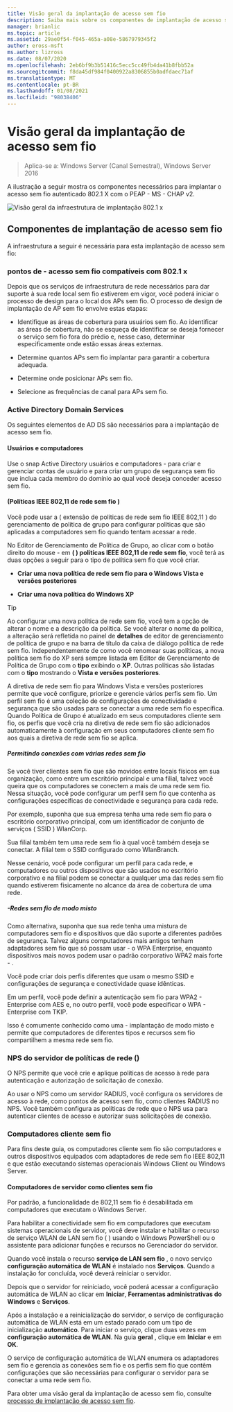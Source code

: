 ```yaml
---
title: Visão geral da implantação de acesso sem fio
description: Saiba mais sobre os componentes de implantação de acesso sem fio necessários para implantar o acesso sem fio autenticado 802.1 X com o PEAP-MS-CHAP v2.
manager: brianlic
ms.topic: article
ms.assetid: 29ae0f54-f045-465a-a08e-5867979345f2
author: eross-msft
ms.author: lizross
ms.date: 08/07/2020
ms.openlocfilehash: 2eb6bf9b3b51416c5ecc5cc49fb4da41b8fbb52a
ms.sourcegitcommit: f8da45df984f0400922a8306855b0adfdaec71af
ms.translationtype: MT
ms.contentlocale: pt-BR
ms.lasthandoff: 01/08/2021
ms.locfileid: "98038406"
---
```

# <a name="wireless-access-deployment-overview"></a>Visão geral da implantação de acesso sem fio

>Aplica-se a: Windows Server (Canal Semestral), Windows Server 2016

A ilustração a seguir mostra os componentes necessários para implantar o acesso sem fio autenticado 802.1 X com o PEAP \- MS \- CHAP v2.

![Visão geral da infraestrutura de implantação 802.1 x](../../../media/8021X-Deploy-Overview/8021X-Deploy-Overview.jpg)

## <a name="wireless-access-deployment-components"></a>Componentes de implantação de acesso sem fio
A infraestrutura a seguir é necessária para esta implantação de acesso sem fio:

### <a name="8021x-capable-wireless-access-points"></a>pontos de \- acesso sem fio compatíveis com 802.1 x
Depois que os serviços de infraestrutura de rede necessários para dar suporte à sua rede local sem fio estiverem em vigor, você poderá iniciar o processo de design para o local dos APs sem fio. O processo de design de implantação de AP sem fio envolve estas etapas:

- Identifique as áreas de cobertura para usuários sem fio. Ao identificar as áreas de cobertura, não se esqueça de identificar se deseja fornecer o serviço sem fio fora do prédio e, nesse caso, determinar especificamente onde estão essas áreas externas.

- Determine quantos APs sem fio implantar para garantir a cobertura adequada.

- Determine onde posicionar APs sem fio.

- Selecione as frequências de canal para APs sem fio.

### <a name="active-directory-domain-services"></a>Active Directory Domain Services
Os seguintes elementos de AD DS são necessários para a implantação de acesso sem fio.

#### <a name="users-and-computers"></a>Usuários e computadores

Use o snap Active Directory usuários e computadores \- para criar e gerenciar contas de usuário e para criar um grupo de segurança sem fio que inclua cada membro do domínio ao qual você deseja conceder acesso sem fio.

#### <a name="wireless-network-ieee-80211-policies"></a>\(Políticas IEEE 802,11 de rede sem fio \)

Você pode usar a \( extensão de políticas de rede sem fio IEEE 802,11 \) do gerenciamento de política de grupo para configurar políticas que são aplicadas a computadores sem fio quando tentam acessar a rede.

No Editor de Gerenciamento de Política de Grupo, ao clicar com o botão direito do mouse \- em **\( \) políticas IEEE 802,11 de rede sem fio**, você terá as duas opções a seguir para o tipo de política sem fio que você criar.

- **Criar uma nova política de rede sem fio para o Windows Vista e versões posteriores**

- **Criar uma nova política do Windows XP**

>[!TIP]
>Ao configurar uma nova política de rede sem fio, você tem a opção de alterar o nome e a descrição da política. Se você alterar o nome da política, a alteração será refletida no painel de **detalhes** de editor de gerenciamento de política de grupo e na barra de título da caixa de diálogo política de rede sem fio. Independentemente de como você renomear suas políticas, a nova política sem fio do XP será sempre listada em Editor de Gerenciamento de Política de Grupo com o **tipo** exibindo o **XP**. Outras políticas são listadas com o **tipo** mostrando o **Vista e versões posteriores**.

A diretiva de rede sem fio para Windows Vista e versões posteriores permite que você configure, priorize e gerencie vários perfis sem fio. Um perfil sem fio é uma coleção de configurações de conectividade e segurança que são usadas para se conectar a uma rede sem fio específica. Quando Política de Grupo é atualizado em seus computadores cliente sem fio, os perfis que você cria na diretiva de rede sem fio são adicionados automaticamente à configuração em seus computadores cliente sem fio aos quais a diretiva de rede sem fio se aplica.

##### <a name="allowing-connections-to-multiple-wireless-networks"></a>Permitindo conexões com várias redes sem fio

Se você tiver clientes sem fio que são movidos entre locais físicos em sua organização, como entre um escritório principal e uma filial, talvez você queira que os computadores se conectem a mais de uma rede sem fio. Nessa situação, você pode configurar um perfil sem fio que contenha as configurações específicas de conectividade e segurança para cada rede.

Por exemplo, suponha que sua empresa tenha uma rede sem fio para o escritório corporativo principal, com um identificador de conjunto de serviços \( SSID \) WlanCorp.

Sua filial também tem uma rede sem fio à qual você também deseja se conectar. A filial tem o SSID configurado como WlanBranch.

Nesse cenário, você pode configurar um perfil para cada rede, e computadores ou outros dispositivos que são usados no escritório corporativo e na filial podem se conectar a qualquer uma das redes sem fio quando estiverem fisicamente no alcance da área de cobertura de uma rede.

##### <a name="mixed-mode-wireless-networks"></a>\-Redes sem fio de modo misto

Como alternativa, suponha que sua rede tenha uma mistura de computadores sem fio e dispositivos que dão suporte a diferentes padrões de segurança. Talvez alguns computadores mais antigos tenham adaptadores sem fio que só possam usar \- o WPA Enterprise, enquanto dispositivos mais novos podem usar o padrão corporativo WPA2 mais forte \- .

Você pode criar dois perfis diferentes que usam o mesmo SSID e configurações de segurança e conectividade quase idênticas.

Em um perfil, você pode definir a autenticação sem fio para WPA2 \- Enterprise com AES e, no outro perfil, você pode especificar o WPA \- Enterprise com TKIP.

Isso é comumente conhecido como uma \- implantação de modo misto e permite que computadores de diferentes tipos e recursos sem fio compartilhem a mesma rede sem fio.

### <a name="network-policy-server-nps"></a>NPS do servidor de políticas de rede \(\)
O NPS permite que você crie e aplique políticas de acesso à rede para autenticação e autorização de solicitação de conexão.

Ao usar o NPS como um servidor RADIUS, você configura os servidores de acesso à rede, como pontos de acesso sem fio, como clientes RADIUS no NPS. Você também configura as políticas de rede que o NPS usa para autenticar clientes de acesso e autorizar suas solicitações de conexão.

### <a name="wireless-client-computers"></a>Computadores cliente sem fio
Para fins deste guia, os computadores cliente sem fio são computadores e outros dispositivos equipados com adaptadores de rede sem fio IEEE 802,11 e que estão executando sistemas operacionais Windows Client ou Windows Server.

#### <a name="server-computers-as-wireless-clients"></a>Computadores de servidor como clientes sem fio

Por padrão, a funcionalidade de 802,11 sem fio é desabilitada em computadores que executam o Windows Server.

Para habilitar a conectividade sem fio em computadores que executam sistemas operacionais de servidor, você deve instalar e habilitar o recurso de serviço WLAN de LAN sem fio \( \) usando o Windows PowerShell ou o assistente para adicionar funções e recursos no Gerenciador do servidor.

Quando você instala o recurso **serviço de LAN sem fio** , o novo serviço **configuração automática de WLAN** é instalado nos **Serviços**. Quando a instalação for concluída, você deverá reiniciar o servidor.

Depois que o servidor for reiniciado, você poderá acessar a configuração automática de WLAN ao clicar em **Iniciar**, **Ferramentas administrativas do Windows** e **Serviços**.

Após a instalação e a reinicialização do servidor, o serviço de configuração automática de WLAN está em um estado parado com um tipo de inicialização **automático**. Para iniciar o serviço, clique duas vezes em **configuração automática de WLAN**. Na guia **geral** , clique em **Iniciar** e em **OK**.

O serviço de configuração automática de WLAN enumera os adaptadores sem fio e gerencia as conexões sem fio e os perfis sem fio que contêm configurações que são necessárias para configurar o servidor para se conectar a uma rede sem fio.

Para obter uma visão geral da implantação de acesso sem fio, consulte [processo de implantação de acesso sem fio](c-wireless-access-deploy-process.md).
